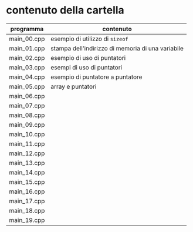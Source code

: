 # contenuto della cartella

   | programma | contenuto |
   | -------------| -------------|
   | main_00.cpp | esempio di utilizzo di ```sizeof``` |
   | main_01.cpp | stampa dell'indirizzo di memoria di una variabile |
   | main_02.cpp | esempio di uso di puntatori |
   | main_03.cpp | esempi di uso di puntatori |
   | main_04.cpp | esempio di puntatore a puntatore |
   | main_05.cpp | array e puntatori |
   | main_06.cpp |  |
   | main_07.cpp |  |
   | main_08.cpp |  |
   | main_09.cpp |  |
   | main_10.cpp |  |
   | main_11.cpp |  |
   | main_12.cpp |  |
   | main_13.cpp |  |
   | main_14.cpp |  |
   | main_15.cpp |  |
   | main_16.cpp |  |
   | main_17.cpp |  |
   | main_18.cpp |  |
   | main_19.cpp |  |
